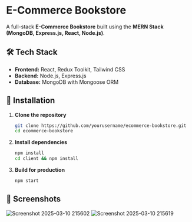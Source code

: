 # E-Commerce Bookstore

A full-stack **E-Commerce Bookstore** built using the **MERN Stack (MongoDB, Express.js, React, Node.js)**.


## 🛠 Tech Stack
- **Frontend:** React, Redux Toolkit, Tailwind CSS
- **Backend:** Node.js, Express.js
- **Database:** MongoDB with Mongoose ORM

## 📌 Installation

1. **Clone the repository**
   ```bash
   git clone https://github.com/yourusername/ecommerce-bookstore.git
   cd ecommerce-bookstore
   ```

2. **Install dependencies**
   ```bash
   npm install
   cd client && npm install
   ```

3. **Build for production**
   ```bash
   npm start
   ```

## 📸 Screenshots
![Screenshot 2025-03-10 215602](https://github.com/user-attachments/assets/f5082774-f70f-4baa-b71c-6493cb94008b)
![Screenshot 2025-03-10 215619](https://github.com/user-attachments/assets/17cb25da-21b1-45cf-95f6-22d55d510bad)
